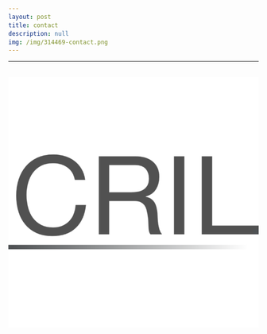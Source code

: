 ```yaml
---
layout: post
title: contact
description: null
img: /img/314469-contact.png
---
```


***

<link rel="stylesheet" href="https://cdn.rawgit.com/jpswalsh/academicons/master/css/academicons.min.css">
<!-- above source for Academicons, such as for ResearchGate, and the like -->

<br>

<span class="contacticon center">
	<a href="mailto:jared.desjardins@colorado.edu" title="Email"><i class="fa fa-envelope-square"></i></a>
</span>

<span class="contacticon center">
	<a href="http://www.researchgate.net/profile/Jared_Desjardins" title="ResearchGate"><i class="ai ai-researchgate-square"></i></a>
</span>

<span class="contacticon center">
	<a href="http://www.linkedin.com/in/jareddesjardins/" title="LinkedIn" target="_blank"><i class="fa fa-linkedin"></i></a>
</span>

<!--
<span class="contacticon center">
	<a href="http://github.com/jared-desjardins" title="GitHub"><i class="fa fa-github-square"></i></a>
</span>
-->

<a href="http://scholar.colorado.edu/cril/">
<img src="/img/CRIL-thumb.png" alt="Colorado Research in Linguistics (CRIL)" title="Colorado Research in Linguistics (CRIL)"/>
</a>
